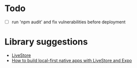# Todo

- [ ] run 'npm audit' and fix vulnerabilities before deployment

# Library suggestions

- [LiveStore](https://livestore.dev/)
- [ How to build local-first native apps with LiveStore and Expo ](https://www.youtube.com/watch?v=zQIhJqYU1Qw)
